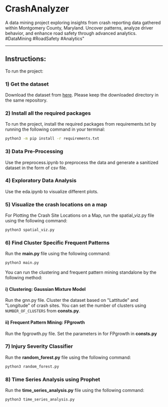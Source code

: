 # CrashAnalyzer
A data mining project exploring insights from crash reporting data gathered within Montgomery County, Maryland. Uncover patterns, analyze driver behavior, and enhance road safety through advanced analytics. #DataMining #RoadSafety #Analytics" 
___

## Instructions:
To run the project: 

### 1)  Get the dataset
Download the dataset from [here](https://drive.google.com/drive/folders/1qtpkY_WVMMaTwhtZlIOzrcWdyaC1Na4G?usp=drive_link). Please keep the downloaded directory in the same repository.

### 2)  Install all the required packages
To run the project, install the required packages from requirements.txt by running the following command in your terminal:
```bash
python3 -m pip install -r requirements.txt
```

### 3) Data Pre-Processing
Use the preprocess.ipynb to preprocess the data and generate a sanitized dataset in the form of csv file.

### 4) Exploratory Data Analysis
Use the eda.ipynb to visualize different plots.

### 5) Visualize the crash locations on a map
For Plotting the Crash Site Locations on a Map, run the spatial_viz.py file using the following command:
```bash
python3 spatial_viz.py
```

### 6) Find Cluster Specific Frequent Patterns
Run the **main.py** file using the following command:
```bash
python3 main.py
```
You can run the clustering and frequent pattern mining standalone by the following method:

#### i) Clustering: Gaussian Mixture Model
Run the gnn.py file. Cluster the dataset based on "Lattitude" and "Longitude" of crash sites. You can set the number of clusters using `NUMBER_OF_CLUSTERS` from **consts.py**.

#### ii) Frequent Pattern Mining: FPgrowth
Run the fpgrowth.py file. Set the parameters in for FPgrowth in **consts.py**

### 7) Injury Severity Classifier
Run the **random_forest.py** file using the following command:
```bash
python3 random_forest.py
```

### 8) Time Series Analysis using Prophet
Run the **time_series_analysis.py** file using the following command:
```bash
python3 time_series_analysis.py
```